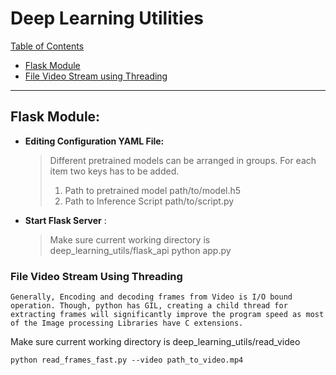 __Deep Learning Utilities__
===

 [Table of Contents](#table_of_contents)
* [Flask Module](#flask-module)
* [File Video Stream using Threading](#file-video-stream-using-threading)

----

## Flask Module:

* __Editing Configuration YAML File:__

    > Different pretrained models can be arranged in groups. For each item two keys has to be added.
    > 1. Path to pretrained model path/to/model.h5 
    > 2. Path to Inference Script path/to/script.py 

    
* __Start Flask Server__ :
    > Make sure current working directory is deep_learning_utils/flask_api
        python app.py

### File Video Stream Using Threading

    Generally, Encoding and decoding frames from Video is I/O bound operation. Though, python has GIL, creating a child thread for extracting frames will significantly improve the program speed as most of the Image processing Libraries have C extensions. 
Make sure current working directory is deep_learning_utils/read_video

    python read_frames_fast.py --video path_to_video.mp4



